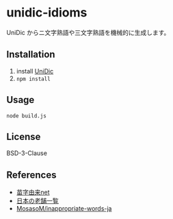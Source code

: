 # unidic-idioms
UniDic からニ文字熟語や三文字熟語を機械的に生成します。

## Installation
1. install [UniDic](https://unidic.ninjal.ac.jp/)
2. ```npm install```

## Usage
```
node build.js
```

## License
BSD-3-Clause

## References
- [苗字由来net](https://myoji-yurai.net/)
- [日本の老舗一覧](https://ja.wikipedia.org/wiki/日本の老舗一覧)
- [MosasoM/inappropriate-words-ja](https://github.com/MosasoM/inappropriate-words-ja)


